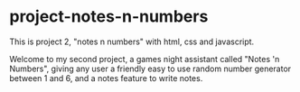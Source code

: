 # project-notes-n-numbers
This is project 2, "notes n numbers" with html, css and javascript. 

Welcome to my second project, a games night assistant called "Notes 'n Numbers", giving any user
a friendly easy to use random number generator between 1 and 6, and a notes feature to write notes.

